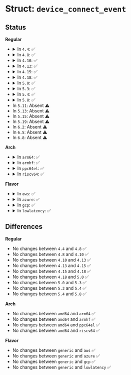 # Struct: <code>device_connect_event</code>

## Status
<b>Regular</b>
<ul>
<li>
<details>
<summary>In <code>4.4</code>: ✅</summary>

```c
struct device_connect_event {
    atomic_t count;
    wait_queue_head_t wait;
};
```
</details>
</li>
<li>
<details>
<summary>In <code>4.8</code>: ✅</summary>

```c
struct device_connect_event {
    atomic_t count;
    wait_queue_head_t wait;
};
```
</details>
</li>
<li>
<details>
<summary>In <code>4.10</code>: ✅</summary>

```c
struct device_connect_event {
    atomic_t count;
    wait_queue_head_t wait;
};
```
</details>
</li>
<li>
<details>
<summary>In <code>4.13</code>: ✅</summary>

```c
struct device_connect_event {
    atomic_t count;
    wait_queue_head_t wait;
};
```
</details>
</li>
<li>
<details>
<summary>In <code>4.15</code>: ✅</summary>

```c
struct device_connect_event {
    atomic_t count;
    wait_queue_head_t wait;
};
```
</details>
</li>
<li>
<details>
<summary>In <code>4.18</code>: ✅</summary>

```c
struct device_connect_event {
    atomic_t count;
    wait_queue_head_t wait;
};
```
</details>
</li>
<li>
<details>
<summary>In <code>5.0</code>: ✅</summary>

```c
struct device_connect_event {
    atomic_t count;
    wait_queue_head_t wait;
};
```
</details>
</li>
<li>
<details>
<summary>In <code>5.3</code>: ✅</summary>

```c
struct device_connect_event {
    atomic_t count;
    wait_queue_head_t wait;
};
```
</details>
</li>
<li>
<details>
<summary>In <code>5.4</code>: ✅</summary>

```c
struct device_connect_event {
    atomic_t count;
    wait_queue_head_t wait;
};
```
</details>
</li>
<li>
<details>
<summary>In <code>5.8</code>: ✅</summary>

```c
struct device_connect_event {
    atomic_t count;
    wait_queue_head_t wait;
};
```
</details>
</li>
<li>
In <code>5.11</code>: Absent ⚠️
</li>
<li>
In <code>5.13</code>: Absent ⚠️
</li>
<li>
In <code>5.15</code>: Absent ⚠️
</li>
<li>
In <code>5.19</code>: Absent ⚠️
</li>
<li>
In <code>6.2</code>: Absent ⚠️
</li>
<li>
In <code>6.5</code>: Absent ⚠️
</li>
<li>
In <code>6.8</code>: Absent ⚠️
</li>
</ul>
<b>Arch</b>
<ul>
<li>
<details>
<summary>In <code>arm64</code>: ✅</summary>

```c
struct device_connect_event {
    atomic_t count;
    wait_queue_head_t wait;
};
```
</details>
</li>
<li>
<details>
<summary>In <code>armhf</code>: ✅</summary>

```c
struct device_connect_event {
    atomic_t count;
    wait_queue_head_t wait;
};
```
</details>
</li>
<li>
<details>
<summary>In <code>ppc64el</code>: ✅</summary>

```c
struct device_connect_event {
    atomic_t count;
    wait_queue_head_t wait;
};
```
</details>
</li>
<li>
<details>
<summary>In <code>riscv64</code>: ✅</summary>

```c
struct device_connect_event {
    atomic_t count;
    wait_queue_head_t wait;
};
```
</details>
</li>
</ul>
<b>Flavor</b>
<ul>
<li>
<details>
<summary>In <code>aws</code>: ✅</summary>

```c
struct device_connect_event {
    atomic_t count;
    wait_queue_head_t wait;
};
```
</details>
</li>
<li>
<details>
<summary>In <code>azure</code>: ✅</summary>

```c
struct device_connect_event {
    atomic_t count;
    wait_queue_head_t wait;
};
```
</details>
</li>
<li>
<details>
<summary>In <code>gcp</code>: ✅</summary>

```c
struct device_connect_event {
    atomic_t count;
    wait_queue_head_t wait;
};
```
</details>
</li>
<li>
<details>
<summary>In <code>lowlatency</code>: ✅</summary>

```c
struct device_connect_event {
    atomic_t count;
    wait_queue_head_t wait;
};
```
</details>
</li>
</ul>

## Differences
<b>Regular</b>
<ul>
<li>
No changes between <code>4.4</code> and <code>4.8</code> ✅
</li>
<li>
No changes between <code>4.8</code> and <code>4.10</code> ✅
</li>
<li>
No changes between <code>4.10</code> and <code>4.13</code> ✅
</li>
<li>
No changes between <code>4.13</code> and <code>4.15</code> ✅
</li>
<li>
No changes between <code>4.15</code> and <code>4.18</code> ✅
</li>
<li>
No changes between <code>4.18</code> and <code>5.0</code> ✅
</li>
<li>
No changes between <code>5.0</code> and <code>5.3</code> ✅
</li>
<li>
No changes between <code>5.3</code> and <code>5.4</code> ✅
</li>
<li>
No changes between <code>5.4</code> and <code>5.8</code> ✅
</li>
</ul>
<b>Arch</b>
<ul>
<li>
No changes between <code>amd64</code> and <code>arm64</code> ✅
</li>
<li>
No changes between <code>amd64</code> and <code>armhf</code> ✅
</li>
<li>
No changes between <code>amd64</code> and <code>ppc64el</code> ✅
</li>
<li>
No changes between <code>amd64</code> and <code>riscv64</code> ✅
</li>
</ul>
<b>Flavor</b>
<ul>
<li>
No changes between <code>generic</code> and <code>aws</code> ✅
</li>
<li>
No changes between <code>generic</code> and <code>azure</code> ✅
</li>
<li>
No changes between <code>generic</code> and <code>gcp</code> ✅
</li>
<li>
No changes between <code>generic</code> and <code>lowlatency</code> ✅
</li>
</ul>
